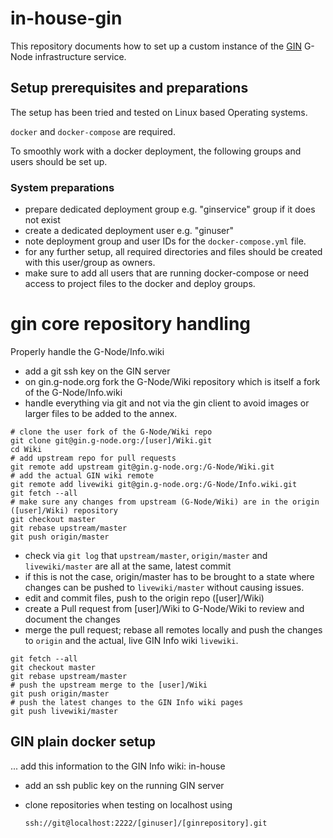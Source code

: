 # in-house-gin

This repository documents how to set up a custom instance of the [GIN](https://gin.g-node.org) G-Node infrastructure 
service.

## Setup prerequisites and preparations

The setup has been tried and tested on Linux based Operating systems.

`docker` and `docker-compose` are required.

To smoothly work with a docker deployment, the following groups and users should be set up.

### System preparations
- prepare dedicated deployment group e.g. "ginservice" group if it does not exist
- create a dedicated deployment user e.g. "ginuser"
- note deployment group and user IDs for the `docker-compose.yml` file.
- for any further setup, all required directories and files should be created with this user/group as owners.
- make sure to add all users that are running docker-compose or need access to project files to the docker and deploy groups.

# gin core repository handling

Properly handle the G-Node/Info.wiki

- add a git ssh key on the GIN server
- on gin.g-node.org fork the G-Node/Wiki repository which is itself a fork of the G-Node/Info.wiki
- handle everything via git and not via the gin client to avoid images or larger files to be added to the annex.

```
# clone the user fork of the G-Node/Wiki repo
git clone git@gin.g-node.org:/[user]/Wiki.git
cd Wiki
# add upstream repo for pull requests
git remote add upstream git@gin.g-node.org:/G-Node/Wiki.git
# add the actual GIN wiki remote
git remote add livewiki git@gin.g-node.org:/G-Node/Info.wiki.git
git fetch --all
# make sure any changes from upstream (G-Node/Wiki) are in the origin ([user]/Wiki) repository
git checkout master
git rebase upstream/master
git push origin/master
```

- check via `git log` that `upstream/master`, `origin/master` and `livewiki/master` are all at the same, latest commit
- if this is not the case, origin/master has to be brought to a state where changes can be pushed to `livewiki/master` without causing issues.
- edit and commit files, push to the origin repo ([user]/Wiki)
- create a Pull request from [user]/Wiki to G-Node/Wiki to review and document the changes
- merge the pull request; rebase all remotes locally and push the changes to `origin` and the actual, live GIN Info wiki `livewiki`.

```
git fetch --all
git checkout master
git rebase upstream/master
# push the upstream merge to the [user]/Wiki
git push origin/master
# push the latest changes to the GIN Info wiki pages
git push livewiki/master
```

## GIN plain docker setup

... add this information to the GIN Info wiki: in-house

- add an ssh public key on the running GIN server
- clone repositories when testing on localhost using

  ```
  ssh://git@localhost:2222/[ginuser]/[ginrepository].git
  ```
